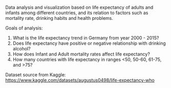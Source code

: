 Data analysis and visualization based on life expectancy of adults and infants among different countries, and its relation to factors such as mortality rate, drinking habits and health problems.

Goals of analysis:
1. What is the life expectancy trend in Germany from year 2000 - 2015? 
2. Does life expectancy have positive or negative relationship with drinking alcohol?
3. How does Infant and Adult mortality rates affect life expectancy? 
4. How many countries with life expectancy in ranges <50, 50-60, 61-75, and >75?


Dataset source from Kaggle: 
https://www.kaggle.com/datasets/augustus0498/life-expectancy-who 
